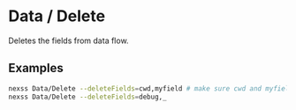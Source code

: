 # Data / Delete

Deletes the fields from data flow.

## Examples

```sh
nexss Data/Delete --deleteFields=cwd,myfield # make sure cwd and myfield do not exist.
nexss Data/Delete --deleteFields=debug,_
```
